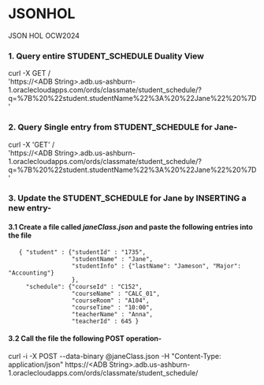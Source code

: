 # JSONHOL
JSON HOL OCW2024 


### 1. Query entire STUDENT_SCHEDULE Duality View
curl -X GET /\
'https://\<ADB String\>.adb.us-ashburn-1.oraclecloudapps.com/ords/classmate/student_schedule/?q=%7B%20%22student.studentName%22%3A%20%22Jane%22%20%7D'


### 2. Query Single entry from STUDENT_SCHEDULE for Jane-
curl -X 'GET' /\
'https://\<ADB String\>.adb.us-ashburn-1.oraclecloudapps.com/ords/classmate/student_schedule/?q=%7B%20%22student.studentName%22%3A%20%22Jane%22%20%7D'

### 3. Update the STUDENT_SCHEDULE for Jane by INSERTING a new entry-

#### 3.1 Create a file called *janeClass.json*  and paste the following entries into the file

   ```
      { "student" : {"studentId" : "1735",
                     "studentName" : "Jane",
                     "studentInfo" : {"lastName": "Jameson", "Major": "Accounting"}
                     },
        "schedule": {"courseId" : "C152",
                     "courseName" : "CALC_01",
                     "courseRoom" : "A104",
                     "courseTime" : "10:00",
                     "teacherName" : "Anna",
                     "teacherId" : 645 }
   ```

#### 3.2 Call the file the following POST operation-

curl -i -X POST --data-binary @janeClass.json -H "Content-Type: application/json" https://\<ADB String\>.adb.us-ashburn-1.oraclecloudapps.com/ords/classmate/student_schedule/

